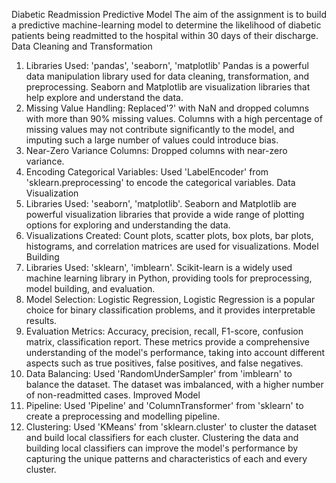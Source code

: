 Diabetic Readmission Predictive Model
The aim of the assignment is to build a predictive machine-learning model to determine the likelihood of diabetic patients being readmitted to the hospital within 30 days of their discharge.
Data Cleaning and Transformation
1.  Libraries Used:  'pandas', 'seaborn', 'matplotlib'
Pandas is a powerful data manipulation library used for data cleaning, transformation, and preprocessing. Seaborn and Matplotlib are visualization libraries that help explore and understand the data.
2.  Missing Value Handling:  Replaced'?' with NaN and dropped columns with more than 90% missing values.
Columns with a high percentage of missing values may not contribute significantly to the model, and imputing such a large number of values could introduce bias.
3.  Near-Zero Variance Columns:  Dropped columns with near-zero variance.
4.  Encoding Categorical Variables:  Used 'LabelEncoder' from 'sklearn.preprocessing' to encode the categorical variables.
Data Visualization
1.  Libraries Used:  'seaborn', 'matplotlib'. Seaborn and Matplotlib are powerful visualization libraries that provide a wide range of plotting options for exploring and understanding the data.
2.  Visualizations Created:  Count plots, scatter plots, box plots, bar plots, histograms, and correlation matrices are used for visualizations.
Model Building
1.  Libraries Used:  'sklearn', 'imblearn'. Scikit-learn is a widely used machine learning library in Python, providing tools for preprocessing, model building, and evaluation.
2.  Model Selection:  Logistic Regression, Logistic Regression is a popular choice for binary classification problems, and it provides interpretable results.
3.  Evaluation Metrics:  Accuracy, precision, recall, F1-score, confusion matrix, classification report. These metrics provide a comprehensive understanding of the model's performance, taking into account different aspects such as true positives, false positives, and false negatives.
4.  Data Balancing:  Used 'RandomUnderSampler' from 'imblearn' to balance the dataset.
The dataset was imbalanced, with a higher number of non-readmitted cases. 
Improved Model
1.  Pipeline:  Used 'Pipeline' and 'ColumnTransformer' from 'sklearn' to create a preprocessing and modelling pipeline.
2.  Clustering:  Used 'KMeans' from 'sklearn.cluster' to cluster the dataset and build local classifiers for each cluster. Clustering the data and building local classifiers can improve the model's performance by capturing the unique patterns and characteristics of each and every cluster.
